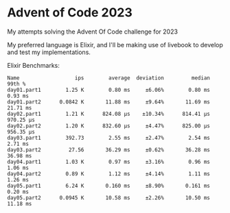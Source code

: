 # Advent of Code 2023

My attempts solving the Advent Of Code challenge for 2023

My preferred language is Elixir, and I'll be making use of livebook to develop and test my implementations.

Elixir Benchmarks:

```
Name                  ips        average  deviation         median         99th %
day01.part1        1.25 K        0.80 ms     ±6.06%        0.80 ms        0.93 ms
day01.part2      0.0842 K       11.88 ms     ±9.64%       11.69 ms       21.71 ms
day02.part1        1.21 K      824.08 μs    ±10.34%      814.41 μs      970.25 μs
day02.part2        1.20 K      832.60 μs     ±4.47%      825.00 μs      956.35 μs
day03.part1        392.73        2.55 ms     ±2.47%        2.54 ms        2.71 ms
day03.part2         27.56       36.29 ms     ±0.62%       36.28 ms       36.98 ms
day04.part1        1.03 K        0.97 ms     ±3.16%        0.96 ms        1.06 ms
day04.part2        0.89 K        1.12 ms     ±4.14%        1.11 ms        1.26 ms
day05.part1        6.24 K       0.160 ms     ±8.90%       0.161 ms        0.20 ms
day05.part2      0.0945 K       10.58 ms     ±2.26%       10.50 ms       11.18 ms
```